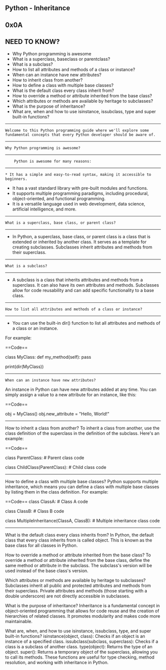Python - Inheritance
---------------------
0x0A
----

NEED TO KNOW?
-------------

- Why Python programming is awesome
- What is a superclass, baseclass or parentclass?
- What is a subclass?
- How to list all attributes and methods of a class or instance?
- When can an instance have new attributes?
- How to inherit class from another?
- How to define a class with multiple base classes?
- What is the default class every class inherit from?
- How to override a method or attribute inherited from the base class?
- Which attributes or methods are available by heritage to subclasses?
- What is the purpose of inheritance?
- What are, when and how to use isinstance, issubclass, type and super built-in functions?

-----

	Welcome to this Python programming guide where we'll explore some fundamental concepts that every Python developer should be aware of.
---------------------------------------------------------------------------

	Why Python programming is awesome?
---------------------------------------------------------------------------
		Python is awesome for many reasons:
---------------------------------------------------------------------------

	* It has a simple and easy-to-read syntax, making it accessible to beginners.
* It has a vast standard library with pre-built modules and functions.
* It supports multiple programming paradigms, including procedural, object-oriented, and functional programming.
* It is a versatile language used in web development, data science, artificial intelligence, and more.
---------------------------------------------------------------------------

	What is a superclass, base class, or parent class?
---------------------------------------------------------------------------
* In Python, a superclass, base class, or parent class is a class that is extended or inherited by another class. It serves as a template for creating subclasses. Subclasses inherit attributes and methods from their superclass.

---------------------------------------------------------------------------
	What is a subclass?
---------------------------------------------------------------------------
* A subclass is a class that inherits attributes and methods from a superclass. It can also have its own attributes and methods. Subclasses allow for code reusability and can add specific functionality to a base class.

---------------------------------------------------------------------------
	How to list all attributes and methods of a class or instance?
---------------------------------------------------------------------------
* You can use the built-in dir() function to list all attributes and methods of a class or an instance.

For example:

==Code==

class MyClass:
    def my_method(self):
        pass

print(dir(MyClass))

------------------------------------------------------------------------------

	When can an instance have new attributes?
An instance in Python can have new attributes added at any time. You can simply assign a value to a new attribute for an instance, like this:

==Code==

obj = MyClass()
obj.new_attribute = "Hello, World!"

-----------------------------------------------------------------------------

How to inherit a class from another?
To inherit a class from another, use the class definition of the superclass in the definition of the subclass. Here's an example:

==Code==

class ParentClass:
    # Parent class code

class ChildClass(ParentClass):
    # Child class code

-------------------------------------------------------------------------------

How to define a class with multiple base classes?
Python supports multiple inheritance, which means you can define a class with multiple base classes by listing them in the class definition. For example:

==Code==
class ClassA:
    # Class A code

class ClassB:
    # Class B code

class MultipleInheritance(ClassA, ClassB):
    # Multiple inheritance class code

--------------------------------------------------------------------------------

What is the default class every class inherits from?
In Python, the default class that every class inherits from is called object. This is known as the base class for all classes in Python.

How to override a method or attribute inherited from the base class?
To override a method or attribute inherited from the base class, define the same method or attribute in the subclass. The subclass's version will be used instead of the base class's version.

Which attributes or methods are available by heritage to subclasses?
Subclasses inherit all public and protected attributes and methods from their superclass. Private attributes and methods (those starting with a double underscore) are not directly accessible in subclasses.

What is the purpose of inheritance?
Inheritance is a fundamental concept in object-oriented programming that allows for code reuse and the creation of hierarchies of related classes. It promotes modularity and makes code more maintainable.

What are, when, and how to use isinstance, issubclass, type, and super built-in functions?
isinstance(object, class): Checks if an object is an instance of a specified class.
issubclass(subclass, superclass): Checks if a class is a subclass of another class.
type(object): Returns the type of an object.
super(): Returns a temporary object of the superclass, allowing you to call its methods.
These functions are useful for type checking, method resolution, and working with inheritance in Python.
